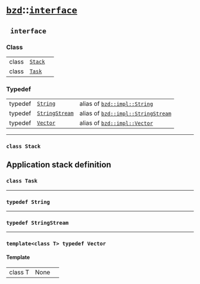 # [`bzd`](../../index.md)::[`interface`](../index.md)

## ` interface`

### Class
||||
|---:|:---|:---|
|class|[`Stack`](./stack/index.md)||
|class|[`Task`](./task/index.md)||
### Typedef
||||
|---:|:---|:---|
|typedef|[`String`](.)|alias of [`bzd::impl::String`](../impl/string/index.md)|
|typedef|[`StringStream`](.)|alias of [`bzd::impl::StringStream`](../impl/stringstream/index.md)|
|typedef|[`Vector`](.)|alias of [`bzd::impl::Vector`](../impl/vector/index.md)|
------
### `class Stack`
Application stack definition
------
### `class Task`

------
### `typedef String`

------
### `typedef StringStream`

------
### `template<class T> typedef Vector`

#### Template
||||
|---:|:---|:---|
|class T|None||
